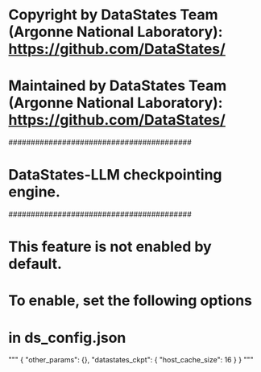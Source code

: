 # Copyright by DataStates Team (Argonne National Laboratory): https://github.com/DataStates/
# Maintained by DataStates Team (Argonne National Laboratory): https://github.com/DataStates/

#########################################
# DataStates-LLM checkpointing engine.
#########################################
# This feature is not enabled by default.
# To enable, set the following options
# in ds_config.json
"""
{
    "other_params": {},
    "datastates_ckpt": {
        "host_cache_size": 16
    }
}
"""
